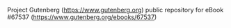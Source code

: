 Project Gutenberg (https://www.gutenberg.org) public repository for
eBook #67537 (https://www.gutenberg.org/ebooks/67537)
